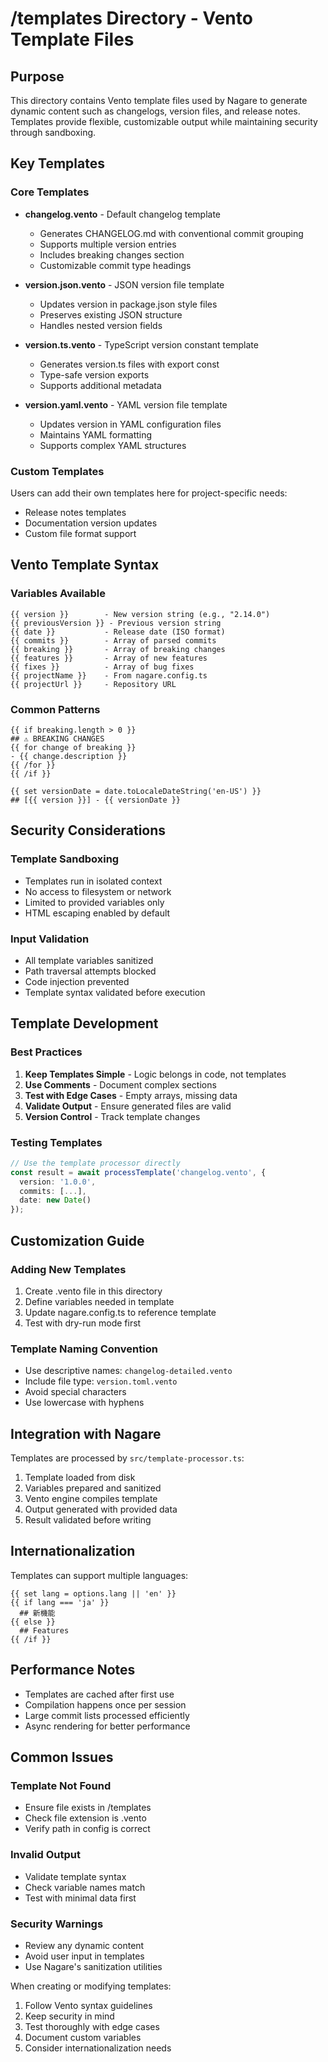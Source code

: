 # /templates Directory - Vento Template Files

## Purpose

This directory contains Vento template files used by Nagare to generate dynamic content such as changelogs, version
files, and release notes. Templates provide flexible, customizable output while maintaining security through sandboxing.

## Key Templates

### Core Templates

- **changelog.vento** - Default changelog template
  - Generates CHANGELOG.md with conventional commit grouping
  - Supports multiple version entries
  - Includes breaking changes section
  - Customizable commit type headings

- **version.json.vento** - JSON version file template
  - Updates version in package.json style files
  - Preserves existing JSON structure
  - Handles nested version fields

- **version.ts.vento** - TypeScript version constant template
  - Generates version.ts files with export const
  - Type-safe version exports
  - Supports additional metadata

- **version.yaml.vento** - YAML version file template
  - Updates version in YAML configuration files
  - Maintains YAML formatting
  - Supports complex YAML structures

### Custom Templates

Users can add their own templates here for project-specific needs:

- Release notes templates
- Documentation version updates
- Custom file format support

## Vento Template Syntax

### Variables Available

```vento
{{ version }}        - New version string (e.g., "2.14.0")
{{ previousVersion }} - Previous version string
{{ date }}           - Release date (ISO format)
{{ commits }}        - Array of parsed commits
{{ breaking }}       - Array of breaking changes
{{ features }}       - Array of new features
{{ fixes }}          - Array of bug fixes
{{ projectName }}    - From nagare.config.ts
{{ projectUrl }}     - Repository URL
```

### Common Patterns

```vento
{{ if breaking.length > 0 }}
## ⚠ BREAKING CHANGES
{{ for change of breaking }}
- {{ change.description }}
{{ /for }}
{{ /if }}

{{ set versionDate = date.toLocaleDateString('en-US') }}
## [{{ version }}] - {{ versionDate }}
```

## Security Considerations

### Template Sandboxing

- Templates run in isolated context
- No access to filesystem or network
- Limited to provided variables only
- HTML escaping enabled by default

### Input Validation

- All template variables sanitized
- Path traversal attempts blocked
- Code injection prevented
- Template syntax validated before execution

## Template Development

### Best Practices

1. **Keep Templates Simple** - Logic belongs in code, not templates
2. **Use Comments** - Document complex sections
3. **Test with Edge Cases** - Empty arrays, missing data
4. **Validate Output** - Ensure generated files are valid
5. **Version Control** - Track template changes

### Testing Templates

```typescript
// Use the template processor directly
const result = await processTemplate('changelog.vento', {
  version: '1.0.0',
  commits: [...],
  date: new Date()
});
```

## Customization Guide

### Adding New Templates

1. Create .vento file in this directory
2. Define variables needed in template
3. Update nagare.config.ts to reference template
4. Test with dry-run mode first

### Template Naming Convention

- Use descriptive names: `changelog-detailed.vento`
- Include file type: `version.toml.vento`
- Avoid special characters
- Use lowercase with hyphens

## Integration with Nagare

Templates are processed by `src/template-processor.ts`:

1. Template loaded from disk
2. Variables prepared and sanitized
3. Vento engine compiles template
4. Output generated with provided data
5. Result validated before writing

## Internationalization

Templates can support multiple languages:

```vento
{{ set lang = options.lang || 'en' }}
{{ if lang === 'ja' }}
  ## 新機能
{{ else }}
  ## Features
{{ /if }}
```

## Performance Notes

- Templates are cached after first use
- Compilation happens once per session
- Large commit lists processed efficiently
- Async rendering for better performance

## Common Issues

### Template Not Found

- Ensure file exists in /templates
- Check file extension is .vento
- Verify path in config is correct

### Invalid Output

- Validate template syntax
- Check variable names match
- Test with minimal data first

### Security Warnings

- Review any dynamic content
- Avoid user input in templates
- Use Nagare's sanitization utilities

When creating or modifying templates:

1. Follow Vento syntax guidelines
2. Keep security in mind
3. Test thoroughly with edge cases
4. Document custom variables
5. Consider internationalization needs
